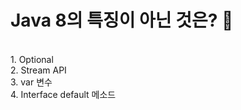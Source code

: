# Java 8의 특징이 아닌 것은? :file_folder: 
<br/>
1. Optional
<br/>
2. Stream API
<br/>
3. var 변수
<br/>
4. Interface default 메소드
